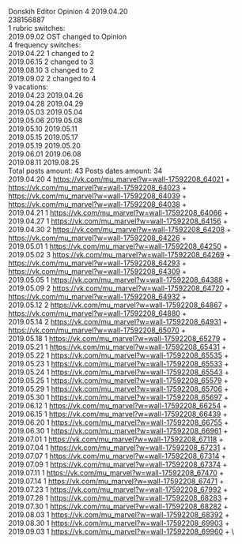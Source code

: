 Donskih	Editor Opinion 4 2019.04.20\
238156887\
1 rubric switches:\
2019.09.02 OST changed to Opinion \
4 frequency switches:\
2019.04.22 1 changed to 2 \
2019.06.15 2 changed to 3 \
2019.08.10 3 changed to 2 \
2019.09.02 2 changed to 4 \
9 vacations:\
2019.04.23 2019.04.26 \
2019.04.28 2019.04.29 \
2019.05.03 2019.05.04 \
2019.05.06 2019.05.08 \
2019.05.10 2019.05.11 \
2019.05.15 2019.05.17 \
2019.05.19 2019.05.20 \
2019.06.01 2019.06.08 \
2019.08.11 2019.08.25 \
Total posts amount: 43	Posts dates amount: 34\
2019.04.20 4 https://vk.com/mu_marvel?w=wall-17592208_64021 + https://vk.com/mu_marvel?w=wall-17592208_64023 + https://vk.com/mu_marvel?w=wall-17592208_64039 + https://vk.com/mu_marvel?w=wall-17592208_64038 + \
2019.04.21 1 https://vk.com/mu_marvel?w=wall-17592208_64066 + \
2019.04.27 1 https://vk.com/mu_marvel?w=wall-17592208_64156 + \
2019.04.30 2 https://vk.com/mu_marvel?w=wall-17592208_64208 + https://vk.com/mu_marvel?w=wall-17592208_64226 + \
2019.05.01 1 https://vk.com/mu_marvel?w=wall-17592208_64250 + \
2019.05.02 3 https://vk.com/mu_marvel?w=wall-17592208_64269 + https://vk.com/mu_marvel?w=wall-17592208_64293 + https://vk.com/mu_marvel?w=wall-17592208_64309 + \
2019.05.05 1 https://vk.com/mu_marvel?w=wall-17592208_64388 + \
2019.05.09 2 https://vk.com/mu_marvel?w=wall-17592208_64720 + https://vk.com/mu_marvel?w=wall-17592208_64932 + \
2019.05.12 2 https://vk.com/mu_marvel?w=wall-17592208_64867 + https://vk.com/mu_marvel?w=wall-17592208_64880 + \
2019.05.14 2 https://vk.com/mu_marvel?w=wall-17592208_64931 + https://vk.com/mu_marvel?w=wall-17592208_65070 + \
2019.05.18 1 https://vk.com/mu_marvel?w=wall-17592208_65279 + \
2019.05.21 1 https://vk.com/mu_marvel?w=wall-17592208_65431 + \
2019.05.22 1 https://vk.com/mu_marvel?w=wall-17592208_65535 + \
2019.05.23 1 https://vk.com/mu_marvel?w=wall-17592208_65533 + \
2019.05.24 1 https://vk.com/mu_marvel?w=wall-17592208_65543 + \
2019.05.25 1 https://vk.com/mu_marvel?w=wall-17592208_65579 + \
2019.05.29 1 https://vk.com/mu_marvel?w=wall-17592208_65706 + \
2019.05.30 1 https://vk.com/mu_marvel?w=wall-17592208_65697 + \
2019.06.12 1 https://vk.com/mu_marvel?w=wall-17592208_66254 + \
2019.06.15 1 https://vk.com/mu_marvel?w=wall-17592208_66439 + \
2019.06.20 1 https://vk.com/mu_marvel?w=wall-17592208_66755 + \
2019.06.30 1 https://vk.com/mu_marvel?w=wall-17592208_66961 + \
2019.07.01 1 https://vk.com/mu_marvel?w=wall-17592208_67118 + \
2019.07.04 1 https://vk.com/mu_marvel?w=wall-17592208_67231 + \
2019.07.07 1 https://vk.com/mu_marvel?w=wall-17592208_67314 + \
2019.07.09 1 https://vk.com/mu_marvel?w=wall-17592208_67374 + \
2019.07.11 1 https://vk.com/mu_marvel?w=wall-17592208_67470 + \
2019.07.14 1 https://vk.com/mu_marvel?w=wall-17592208_67471 + \
2019.07.23 1 https://vk.com/mu_marvel?w=wall-17592208_67992 + \
2019.07.28 1 https://vk.com/mu_marvel?w=wall-17592208_68283 + \
2019.07.30 1 https://vk.com/mu_marvel?w=wall-17592208_68282 + \
2019.08.03 1 https://vk.com/mu_marvel?w=wall-17592208_68392 + \
2019.08.30 1 https://vk.com/mu_marvel?w=wall-17592208_69903 + \
2019.09.03 1 https://vk.com/mu_marvel?w=wall-17592208_69960 + \
